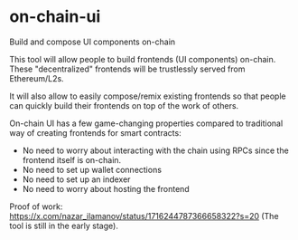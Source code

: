 # on-chain-ui
Build and compose UI components on-chain

This tool will allow people to build frontends (UI components) on-chain. These "decentralized" frontends will be trustlessly served from Ethereum/L2s. 

It will also allow to easily compose/remix existing frontends so that people can quickly build their frontends on top of the work of others. 

On-chain UI has a few game-changing properties compared to traditional way of creating frontends for smart contracts:
* No need to worry about interacting with the chain using RPCs since the frontend itself is on-chain.
* No need to set up wallet connections
* No need to set up an indexer
* No need to worry about hosting the frontend
    
Proof of work: https://x.com/nazar_ilamanov/status/1716244787366658322?s=20 (The tool is still in the early stage).
